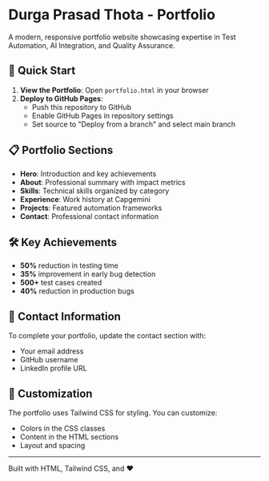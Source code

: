 # Durga Prasad Thota - Portfolio

A modern, responsive portfolio website showcasing expertise in Test Automation, AI Integration, and Quality Assurance.

## 🚀 Quick Start

1. **View the Portfolio**: Open `portfolio.html` in your browser
2. **Deploy to GitHub Pages**: 
   - Push this repository to GitHub
   - Enable GitHub Pages in repository settings
   - Set source to "Deploy from a branch" and select main branch

## 📋 Portfolio Sections

- **Hero**: Introduction and key achievements
- **About**: Professional summary with impact metrics
- **Skills**: Technical skills organized by category
- **Experience**: Work history at Capgemini
- **Projects**: Featured automation frameworks
- **Contact**: Professional contact information

## 🛠️ Key Achievements

- **50%** reduction in testing time
- **35%** improvement in early bug detection
- **500+** test cases created
- **40%** reduction in production bugs

## 📧 Contact Information

To complete your portfolio, update the contact section with:
- Your email address
- GitHub username
- LinkedIn profile URL

## 🎨 Customization

The portfolio uses Tailwind CSS for styling. You can customize:
- Colors in the CSS classes
- Content in the HTML sections
- Layout and spacing

---

Built with HTML, Tailwind CSS, and ❤️ 